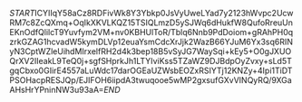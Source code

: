 $START$ICYIIqY58aCz8RDFivWk8Y3Ybkp0JsVyUweLYad7y2123hWvpc2UcwRM7c8ZcQXmq+OqIkXKVLKQZ15TSIQLmzD5ySJWq6dHukfW8QufoRreuUnEKnOdfQlilcT9Yuvfym2VM+nv0KBHUlToR/Tblq6Nnb9PdDoiom+gRAhPH0qzrkGZAG1hcvadW5kymDLVp12euaYsmCdcXrJjk2WazB66YJuM6Yx3sq6RINyN3CptWZleUihdMIrxelfRH2d4k3bep18B5vSyJG7WaySqi+kEy5+O0gJXUOQrXV2IIeakL9TeQ0j+sgfSHprkJh1LTYIviKss5TZaWZ9DJBdpOyZvxy+sLd5TgqCbxo0GIirE4557aLuWdc17darOGEaUZWsbEOZxRSIYTj12KNZy+4Ipi1TiDTPSOHacpRESJQp/EJIFOH6iipdA3twuqooe5wMP2gxsufGXvVINQyRQ/9XGaAHsHrYPninNW3u93aA=$END$